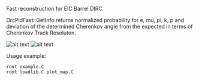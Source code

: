Fast reconstruction for EIC Barrel DIRC

DrcPidFast::GetInfo returns normalized probability for e, mu, pi, k, p and deviation of the determined Cherenkov angle from the expected in terms of Cherenkov Track Resoluton.

![alt text](https://raw.githubusercontent.com/rdom/fastpid/master/map_sep.png)
![alt text](https://raw.githubusercontent.com/rdom/fastpid/master/map_ctr.png)

Usage example:
```
root example.C
root loadlib.C plot_map.C
```